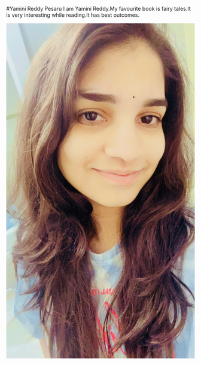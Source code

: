 #Yamini Reddy Pesaru
I am Yamini Reddy.My favourite book is fairy tales.It is very interesting while reading.It has best outcomes.

![About Yamini](Yamini.jpg)